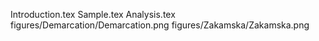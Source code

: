 Introduction.tex
Sample.tex
Analysis.tex
figures/Demarcation/Demarcation.png
figures/Zakamska/Zakamska.png
